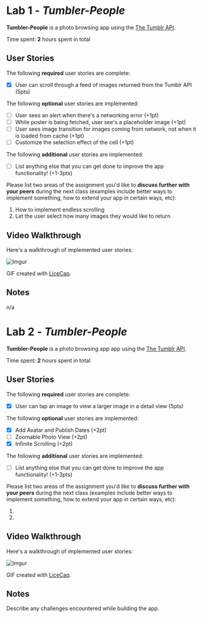 # Lab 1 - *Tumbler-People*

**Tumbler-People** is a photo browsing app using the [The Tumblr API](https://www.tumblr.com/docs/en/api/v2#posts).

Time spent: **2** hours spent in total

## User Stories

The following **required** user stories are complete:

- [X] User can scroll through a feed of images returned from the Tumblr API (5pts)

The following **optional** user stories are implemented:

- [ ] User sees an alert when there's a networking error (+1pt)
- [ ] While poster is being fetched, user see's a placeholder image (+1pt)
- [ ] User sees image transition for images coming from network, not when it is loaded from cache (+1pt)
- [ ] Customize the selection effect of the cell (+1pt)

The following **additional** user stories are implemented:

- [ ] List anything else that you can get done to improve the app functionality! (+1-3pts)

Please list two areas of the assignment you'd like to **discuss further with your peers** during the next class (examples include better ways to implement something, how to extend your app in certain ways, etc):

1. How to implement endless scrolling
2. Let the user select how many images they would like to return

## Video Walkthrough

Here's a walkthrough of implemented user stories:

![Imgur](https://i.imgur.com/r52xEc2.gif)

GIF created with [LiceCap](http://www.cockos.com/licecap/).

## Notes

n/a

# Lab 2 - *Tumbler-People*

**Tumbler-People** is a photo browsing app app using the [The Tumblr API](https://www.tumblr.com/docs/en/api/v2#posts).

Time spent: **2** hours spent in total

## User Stories

The following **required** user stories are complete:

- [X] User can tap an image to view a larger image in a detail view (5pts)

The following **optional** user stories are implemented:

- [X] Add Avatar and Publish Dates (+2pt)
- [ ] Zoomable Photo View (+2pt)
- [X] Infinite Scrolling (+2pt)

The following **additional** user stories are implemented:

- [ ] List anything else that you can get done to improve the app functionality! (+1-3pts)

Please list two areas of the assignment you'd like to **discuss further with your peers** during the next class (examples include better ways to implement something, how to extend your app in certain ways, etc):

1.
2.

## Video Walkthrough

Here's a walkthrough of implemented user stories:

![Imgur](https://i.imgur.com/dkjoDTr.gif)

GIF created with [LiceCap](http://www.cockos.com/licecap/).

## Notes

Describe any challenges encountered while building the app.
